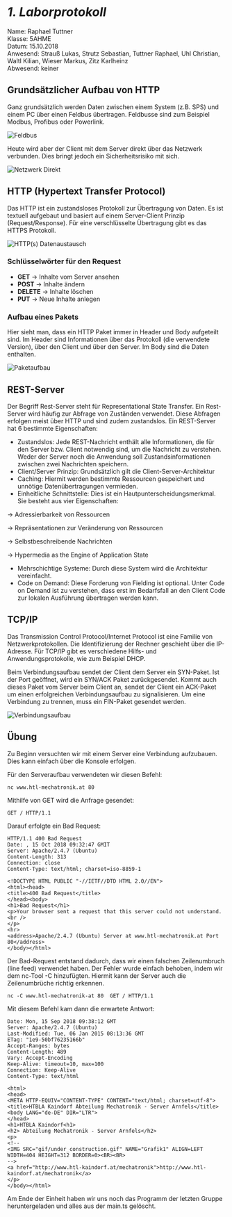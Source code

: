 # *1. Laborprotokoll*

  Name: Raphael Tuttner   
  Klasse: 5AHME   
  Datum: 15.10.2018   
  Anwesend: Strauß Lukas, Strutz Sebastian, Tuttner Raphael, Uhl Christian, Waltl Kilian, Wieser Markus, Zitz Karlheinz    
  Abwesend: keiner
  
  ## Grundsätzlicher Aufbau von HTTP
  
  Ganz grundsätzlich werden Daten zwischen einem System (z.B. SPS) und einem PC über einen Feldbus übertragen. Feldbusse sind zum Beispiel Modbus, Profibus oder Powerlink.
  
  ![Feldbus](https://github.com/HTLMechatronics/m14-la1-sx/blob/wiemam14/wiemam14/netzwerkFeldbus.png)
  
  Heute wird aber der Client mit dem Server direkt über das Netzwerk verbunden. Dies bringt jedoch ein Sicherheitsrisiko mit sich.
  
  ![Netzwerk Direkt](https://github.com/HTLMechatronics/m14-la1-sx/blob/wiemam14/wiemam14/netzwerkDirekt.png)
  
  
  ## HTTP (Hypertext Transfer Protocol)
  
  Das HTTP ist ein zustandsloses Protokoll zur Übertragung von Daten. Es ist textuell aufgebaut und basiert auf einem Server-Client Prinzip (Request/Response). Für eine verschlüsselte Übertragung gibt es das HTTPS Protokoll.
  
  ![HTTP(s) Datenaustausch](https://github.com/HTLMechatronics/m14-la1-sx/blob/wiemam14/wiemam14/requestResponse.png)
  
  ### Schlüsselwörter für den Request
  
* **GET**     -> Inhalte vom Server ansehen
* **POST**    -> Inhalte ändern
* **DELETE**  -> Inhalte löschen
* **PUT**     -> Neue Inhalte anlegen

 ### Aufbau eines Pakets
  
  Hier sieht man, dass ein HTTP Paket immer in Header und Body aufgeteilt sind. Im Header sind Informationen über das Protokoll (die verwendete Version), über den Client und über den Server. Im Body sind die Daten enthalten.
  
  ![Paketaufbau](https://github.com/HTLMechatronics/m14-la1-sx/blob/wiemam14/wiemam14/paketaufbau.jpg)
  
  ## REST-Server
  
  Der Begriff Rest-Server steht für Representational State Transfer. Ein Rest-Server wird häufig zur Abfrage von Zuständen verwendet. Diese Abfragen erfolgen meist über HTTP und sind zudem zustandslos. Ein REST-Server hat 6 bestimmte Eigenschaften:
  
  * Zustandslos:  Jede REST-Nachricht enthält alle Informationen, die für den Server bzw. Client notwendig sind, um die Nachricht zu verstehen. Weder der Server noch die Anwendung soll Zustandsinformationen zwischen zwei Nachrichten speichern. 
  * Client/Server Prinzip:  Grundsätzlich gilt die Client-Server-Architektur
  * Caching:  Hiermit werden bestimmte Ressourcen gespeichert und unnötige Datenübertragungen vermieden.
  * Einheitliche Schnittstelle: Dies ist ein Hautpunterscheidungsmerkmal. Sie besteht aus vier Eigenschaften:
  
  -> Adressierbarkeit von Ressourcen
  
  -> Repräsentationen zur Veränderung von Ressourcen
  
  -> Selbstbeschreibende Nachrichten
  
  -> Hypermedia as the Engine of Application State
  
  * Mehrschichtige Systeme: Durch diese System wird die Architektur vereinfacht.
  * Code on Demand: Diese Forderung von Fielding ist optional. Unter Code on Demand ist zu verstehen, dass erst im Bedarfsfall an den Client Code zur lokalen Ausführung übertragen werden kann.
  
  ## TCP/IP
  
  Das Transmission Control Protocol/Internet Protocol ist eine Familie von Netzwerkprotokollen. Die Identifizierung der Rechner geschieht über die IP-Adresse. Für TCP/IP gibt es verschiedene Hilfs- und Anwendungsprotokolle, wie zum Beispiel DHCP.
  
  Beim Verbindungsaufbau sendet der Client dem Server ein SYN-Paket. Ist der Port geöffnet, wird ein SYN/ACK Paket zurückgesendet. Kommt auch dieses Paket vom Server beim Client an, sendet der Client ein ACK-Paket um einen erfolgreichen Verbindungsaufbau zu signalisieren. Um eine Verbindung zu trennen, muss ein FIN-Paket gesendet werden.
  
  ![Verbindungsaufbau](https://github.com/HTLMechatronics/m14-la1-sx/blob/wiemam14/wiemam14/Verbindungsaufbau.png)
  
  ## Übung
  
  Zu Beginn versuchten wir mit einem Server eine Verbindung aufzubauen. Dies kann einfach über die Konsole erfolgen.
  
  Für den Serveraufbau verwendeten wir diesen Befehl:
  
  ` nc www.htl-mechatronik.at 80 `
  
  Mithilfe von GET wird die Anfrage gesendet:
  
  ` GET / HTTP/1.1 `
  
  Darauf erfolgte ein Bad Request:
  
  ```
HTTP/1.1 400 Bad Request
Date: , 15 Oct 2018 09:32:47 GMIT
Server: Apache/2.4.7 (Ubuntu)
Content-Length: 313
Connection: close
Content-Type: text/html; charset=iso-8859-1

<!DOCTYPE HTML PUBLIC "-//IETF//DTD HTML 2.0//EN">
<html><head>
<title>400 Bad Request</title>
</head><body>
<h1>Bad Request</h1>
<p>Your browser sent a request that this server could not understand.<br />
</p>
<hr>
<address>Apache/2.4.7 (Ubuntu) Server at www.htl-mechatronik.at Port 80</address>
</body></html>
```` 
  
  Der Bad-Request entstand dadurch, dass wir einen falschen Zeilenumbruch (line feed) verwendet haben. Der Fehler wurde einfach behoben, indem wir dem nc-Tool -C hinzufügten. Hiermit kann der Server auch die Zeilenumbrüche richtig erkennen.
  
  `
  nc -C www.htl-mechatronik-at 80 
  GET / HTTP/1.1
  `
  
  Mit diesem Befehl kam dann die erwartete Antwort:
  
```
Date: Mon, 15 Sep 2018 09:38:12 GMT
Server: Apache/2.4.7 (Ubuntu)
Last-Modified: Tue, 06 Jan 2015 08:13:36 GMT
ETag: "1e9-50bf76235166b"
Accept-Ranges: bytes
Content-Length: 489
Vary: Accept-Encoding
Keep-Alive: timeout=10, max=100
Connection: Keep-Alive
Content-Type: text/html

<html>
<head>
<META HTTP-EQUIV="CONTENT-TYPE" CONTENT="text/html; charset=utf-8">
<title>HTBLA Kaindorf Abteilung Mechatronik - Server Arnfels</title>
<body LANG="de-DE" DIR="LTR">
</head>
<h1>HTBLA Kaindorf<h1>
<h2> Abteilung Mechatronik - Server Arnfels</h2>
<p>
<!--
<IMG SRC="gif/under_construction.gif" NAME="Grafik1" ALIGN=LEFT WIDTH=404 HEIGHT=312 BORDER=0><BR><BR>
-->
<a href="http://www.htl-kaindorf.at/mechatronik">http://www.htl-kaindorf.at/mechatronik</a>
</p>
</body></html>
````
  
  Am Ende der Einheit haben wir uns noch das Programm der letzten Gruppe heruntergeladen und alles aus der main.ts gelöscht.
